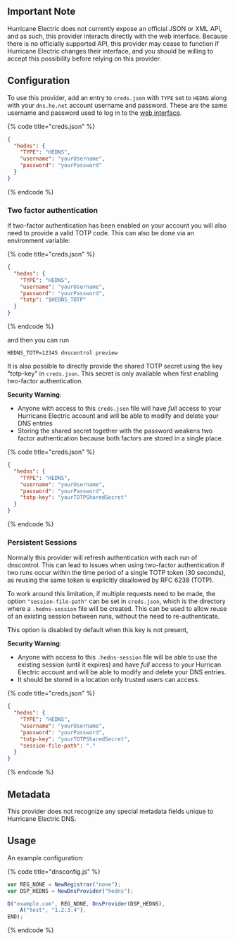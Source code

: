 ## Important Note
Hurricane Electric does not currently expose an official JSON or XML API, and as such, this provider interacts directly
with the web interface. Because there is no officially supported API, this provider may cease to function if Hurricane
Electric changes their interface, and you should be willing to accept this possibility before relying on this provider.

## Configuration

To use this provider, add an entry to `creds.json` with `TYPE` set to `HEDNS`
along with
your `dns.he.net` account username and password. These are the same username
and password used to log in to the [web interface](https://dns.he.net).

{% code title="creds.json" %}
```json
{
  "hedns": {
    "TYPE": "HEDNS",
    "username": "yourUsername",
    "password": "yourPassword"
  }
}
```
{% endcode %}

### Two factor authentication

If two-factor authentication has been enabled on your account you will also need to provide a valid TOTP code.
This can also be done via an environment variable:

{% code title="creds.json" %}
```json
{
  "hedns": {
    "TYPE": "HEDNS",
    "username": "yourUsername",
    "password": "yourPassword",
    "totp": "$HEDNS_TOTP"
  }
}
```
{% endcode %}

and then you can run

```shell
HEDNS_TOTP=12345 dnscontrol preview
```

It is also possible to directly provide the shared TOTP secret using the key "totp-key" in `creds.json`. This secret is
only available when first enabling two-factor authentication.

**Security Warning**:
* Anyone with access to this `creds.json` file will have *full* access to your Hurricane Electric account and will be
  able to modify and delete your DNS entries
* Storing the shared secret together with the password weakens two factor authentication because both factors are stored
  in a single place.

{% code title="creds.json" %}
```json
{
  "hedns": {
    "TYPE": "HEDNS",
    "username": "yourUsername",
    "password": "yourPassword",
    "totp-key": "yourTOTPSharedSecret"
  }
}
```
{% endcode %}

### Persistent Sessions

Normally this provider will refresh authentication with each run of dnscontrol. This can lead to issues when using
two-factor authentication if two runs occur within the time period of a single TOTP token (30 seconds), as reusing the
same token is explicitly disallowed by RFC 6238 (TOTP).

To work around this limitation, if multiple requests need to be made, the option `"session-file-path"` can be set in
`creds.json`, which is the directory where a `.hedns-session` file will be created. This can be used to allow reuse of an
existing session between runs, without the need to re-authenticate.

This option is disabled by default when this key is not present,

**Security Warning**:
* Anyone with access to this `.hedns-session` file will be able to use the existing session (until it expires) and have
  *full* access to your Hurrican Electric account and will be able to modify and delete your DNS entries.
* It should be stored in a location only trusted users can access.

{% code title="creds.json" %}
```json
{
  "hedns": {
    "TYPE": "HEDNS",
    "username": "yourUsername",
    "password": "yourPassword",
    "totp-key": "yourTOTPSharedSecret",
    "session-file-path": "."
  }
}
```
{% endcode %}

## Metadata
This provider does not recognize any special metadata fields unique to Hurricane Electric DNS.

## Usage
An example configuration:

{% code title="dnsconfig.js" %}
```javascript
var REG_NONE = NewRegistrar("none");
var DSP_HEDNS = NewDnsProvider("hedns");

D("example.com", REG_NONE, DnsProvider(DSP_HEDNS),
    A("test", "1.2.3.4"),
END);
```
{% endcode %}
